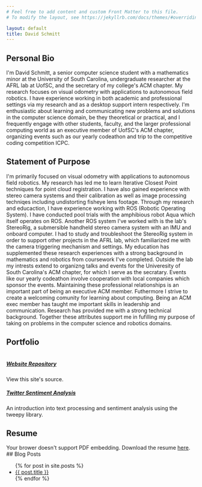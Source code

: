 ```yaml
---
# Feel free to add content and custom Front Matter to this file.
# To modify the layout, see https://jekyllrb.com/docs/themes/#overriding-theme-defaults

layout: default
title: David Schmitt
---
```

## Personal Bio

I'm David Schmitt, a senior computer science student with a mathematics minor at the University of South Carolina, undergraduate researcher at the AFRL lab at UofSC, and the secretary of my college's ACM chapter. My research focuses on visual odometry with applications to autonomous field robotics. I have experience working in both academic and professional settings via my research and as a desktop support intern respectively. I'm enthusiastic about learning and communicating new problems and solutions in the computer science domain, be they theoretical or practical, and I frequently engage with other students, faculty, and the larger professional computing world as an executive member of UofSC's ACM chapter, organizing events such as our yearly codeathon and trip to the competitive coding competition ICPC.

## Statement of Purpose

I'm primarily focused on visual odometry with applications to autonomous field robotics. My research has led me to learn Iterative Closest Point techniques for point cloud registration. I have also gained experience with stereo camera systems and their calibration as well as image processing techniqes including undistorting fisheye lens footage. Through my research and educaction, I have experience working with ROS (Robotic Operating System). I have conducted pool trials with the amphibious robot Aqua which itself operates on ROS. Another ROS system I've worked with is the lab's StereoRig, a submersible handheld stereo camera system with an IMU and onboard computer. I had to study and troubleshoot the StereoRig system in order to support other projects in the AFRL lab, which familiarized me with the camera triggering mechanism and settings. My education has supplemented these research experiences with a strong background in mathematics and robotics from coursework I've completed. Outside the lab my intrests extend to organizng talks and events for the Univeresity of South Carolina's ACM chapter, for which I serve as the secratary. Events like our yearly codeathon involve cooperation with local companies which sponsor the events. Maintaining these professional relationships is an important part of being an executive ACM member. Futhermore I strive to create a welcoming comunity for learning about computing. Being an ACM exec member has taught me important skills in leadership and communication. Research has provided me with a strong technical background. Together these attributes support  me in fufilling my purpose of taking on problems in the computer science and robotics domains. 

## Portfolio
<div class="container">
  <div class="row">
    <div class="one-half column">
      <h5><a href="https://github.com/schmitd/schmitd.github.io">Website Repository</a></h5>
      View this site's source.
    </div>
    <div class="one-half column">
      <h5><a href="https://github.com/schmitd/Twitter-Substitutions-Sentiment-Analysis">Twitter Sentiment Analysis</a></h5>
      An introduction into text processing and sentiment analysis using the tweepy library.
    </div>
  </div>
</div>

## Resume
<object data="/assets/Resume_NEEDSREVISION_David_Schmitt.pdf" type="application/pdf" width="100%" height="600px">
  Your brower doesn't support PDF embedding. Download the resume <a href="/assets/Resume_NEEDSREVISION_David_Schmitt.pdf">here</a>.
</object>
<br>
## Blog Posts
<ul>
  {% for post in site.posts %}
    <li>
      <a href="{{ post.url }}">{{ post.title }}</a>
    </li>
  {% endfor %}
</ul>
